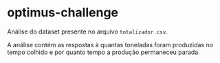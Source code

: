 # optimus-challenge

Análise do dataset presente no arquivo `totalizador.csv`.

A análise contém as respostas à quantas toneladas foram produzidas no tempo colhido e por quanto tempo a produção permaneceu parada.
